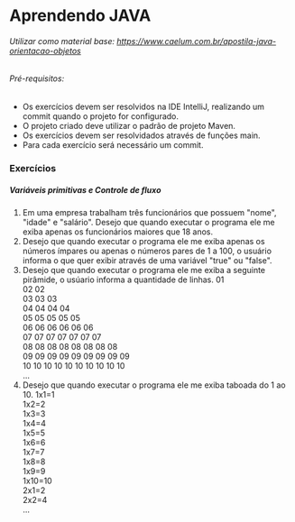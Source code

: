 # Aprendendo JAVA

###### Utilizar como material base: https://www.caelum.com.br/apostila-java-orientacao-objetos
###### Pré-requisitos:
- Os exercícios devem ser resolvidos na IDE IntelliJ, realizando um commit quando o projeto for configurado.
- O projeto criado deve utilizar o padrão de projeto Maven.
- Os exercícios devem ser resolvidados através de funções main.
- Para cada exercício será necessário um commit.

### Exercícios 
##### Variáveis primitivas e Controle de fluxo
1. Em uma empresa trabalham três funcionários que possuem "nome", "idade" e "salário". 
Desejo que quando executar o programa ele me exiba apenas os funcionários maiores que 18 anos.
2. Desejo que quando executar o programa ele me exiba apenas os números ímpares ou apenas o números pares de 1 a 100, o usuário informa o que quer exibir através de uma variável "true" ou "false".
3. Desejo que quando executar o programa ele me exiba a seguinte pirâmide, o usúario informa a quantidade de linhas.
01  
02 02  
03 03 03  
04 04 04 04  
05 05 05 05 05  
06 06 06 06 06 06  
07 07 07 07 07 07 07  
08 08 08 08 08 08 08 08  
09 09 09 09 09 09 09 09 09  
10 10 10 10 10 10 10 10 10 10  
... 
4. Desejo que quando executar o programa ele me exiba taboada do 1 ao 10.
1x1=1  
1x2=2  
1x3=3  
1x4=4  
1x5=5  
1x6=6  
1x7=7  
1x8=8  
1x9=9  
1x10=10  
2x1=2  
2x2=4  
...
